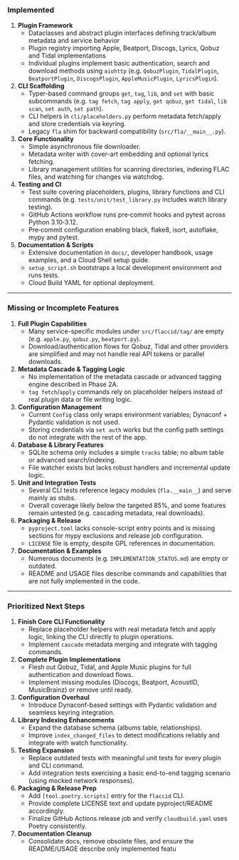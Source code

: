### Implemented

1. **Plugin Framework**
   - Dataclasses and abstract plugin interfaces defining track/album metadata and service behavior
   - Plugin registry importing Apple, Beatport, Discogs, Lyrics, Qobuz and Tidal implementations
   - Individual plugins implement basic authentication, search and download methods using `aiohttp` (e.g. `QobuzPlugin`, `TidalPlugin`, `BeatportPlugin`, `DiscogsPlugin`, `AppleMusicPlugin`, `LyricsPlugin`).
2. **CLI Scaffolding**
   - Typer-based command groups `get`, `tag`, `lib`, and `set` with basic subcommands (e.g. `tag fetch`, `tag apply`, `get qobuz`, `get tidal`, `lib scan`, `set auth`, `set path`).
   - CLI helpers in `cli/placeholders.py` perform metadata fetch/apply and store credentials via keyring.
   - Legacy `fla` shim for backward compatibility (`src/fla/__main__.py`).
3. **Core Functionality**
   - Simple asynchronous file downloader.
   - Metadata writer with cover-art embedding and optional lyrics fetching.
   - Library management utilities for scanning directories, indexing FLAC files, and watching for changes via watchdog.
4. **Testing and CI**
   - Test suite covering placeholders, plugins, library functions and CLI commands (e.g. `tests/unit/test_library.py` includes watch library testing).
   - GitHub Actions workflow runs pre‑commit hooks and pytest across Python 3.10‑3.12.
   - Pre‑commit configuration enabling black, flake8, isort, autoflake, mypy and pytest.
5. **Documentation & Scripts**
   - Extensive documentation in `docs/`, developer handbook, usage examples, and a Cloud Shell setup guide.
   - `setup_script.sh` bootstraps a local development environment and runs tests.
   - Cloud Build YAML for optional deployment.

------

### Missing or Incomplete Features

1. **Full Plugin Capabilities**
   - Many service-specific modules under `src/flaccid/tag/` are empty (e.g. `apple.py`, `qobuz.py`, `beatport.py`).
   - Download/authentication flows for Qobuz, Tidal and other providers are simplified and may not handle real API tokens or parallel downloads.
2. **Metadata Cascade & Tagging Logic**
   - No implementation of the metadata cascade or advanced tagging engine described in Phase 2A.
   - `tag fetch`/`apply` commands rely on placeholder helpers instead of real plugin data or file writing logic.
3. **Configuration Management**
   - Current `Config` class only wraps environment variables; Dynaconf + Pydantic validation is not used.
   - Storing credentials via `set auth` works but the config path settings do not integrate with the rest of the app.
4. **Database & Library Features**
   - SQLite schema only includes a simple `tracks` table; no album table or advanced search/indexing.
   - File watcher exists but lacks robust handlers and incremental update logic.
5. **Unit and Integration Tests**
   - Several CLI tests reference legacy modules (`fla.__main__`) and serve mainly as stubs.
   - Overall coverage likely below the targeted 85%, and some features remain untested (e.g. cascading metadata, real downloads).
6. **Packaging & Release**
   - `pyproject.toml` lacks console-script entry points and is missing sections for mypy exclusions and release job configuration.
   - `LICENSE` file is empty, despite GPL references in documentation.
7. **Documentation & Examples**
   - Numerous documents (e.g. `IMPLEMENTATION_STATUS.md`) are empty or outdated.
   - README and USAGE files describe commands and capabilities that are not fully implemented in the code.

------

### Prioritized Next Steps

1. **Finish Core CLI Functionality**
   - Replace placeholder helpers with real metadata fetch and apply logic, linking the CLI directly to plugin operations.
   - Implement `cascade` metadata merging and integrate with tagging commands.
2. **Complete Plugin Implementations**
   - Flesh out Qobuz, Tidal, and Apple Music plugins for full authentication and download flows.
   - Implement missing modules (Discogs, Beatport, AcoustID, MusicBrainz) or remove until ready.
3. **Configuration Overhaul**
   - Introduce Dynaconf-based settings with Pydantic validation and seamless keyring integration.
4. **Library Indexing Enhancements**
   - Expand the database schema (albums table, relationships).
   - Improve `index_changed_files` to detect modifications reliably and integrate with watch functionality.
5. **Testing Expansion**
   - Replace outdated tests with meaningful unit tests for every plugin and CLI command.
   - Add integration tests exercising a basic end-to-end tagging scenario (using mocked network responses).
6. **Packaging & Release Prep**
   - Add `[tool.poetry.scripts]` entry for the `flaccid` CLI.
   - Provide complete LICENSE text and update pyproject/README accordingly.
   - Finalize GitHub Actions release job and verify `cloudbuild.yaml` uses Poetry consistently.
7. **Documentation Cleanup**
   - Consolidate docs, remove obsolete files, and ensure the README/USAGE describe only implemented featu
